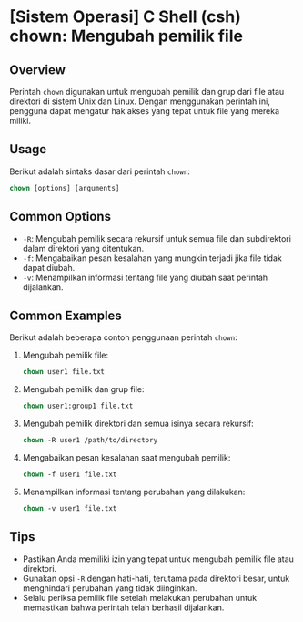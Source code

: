 # [Sistem Operasi] C Shell (csh) chown: Mengubah pemilik file

## Overview
Perintah `chown` digunakan untuk mengubah pemilik dan grup dari file atau direktori di sistem Unix dan Linux. Dengan menggunakan perintah ini, pengguna dapat mengatur hak akses yang tepat untuk file yang mereka miliki.

## Usage
Berikut adalah sintaks dasar dari perintah `chown`:

```csh
chown [options] [arguments]
```

## Common Options
- `-R`: Mengubah pemilik secara rekursif untuk semua file dan subdirektori dalam direktori yang ditentukan.
- `-f`: Mengabaikan pesan kesalahan yang mungkin terjadi jika file tidak dapat diubah.
- `-v`: Menampilkan informasi tentang file yang diubah saat perintah dijalankan.

## Common Examples
Berikut adalah beberapa contoh penggunaan perintah `chown`:

1. Mengubah pemilik file:
   ```csh
   chown user1 file.txt
   ```

2. Mengubah pemilik dan grup file:
   ```csh
   chown user1:group1 file.txt
   ```

3. Mengubah pemilik direktori dan semua isinya secara rekursif:
   ```csh
   chown -R user1 /path/to/directory
   ```

4. Mengabaikan pesan kesalahan saat mengubah pemilik:
   ```csh
   chown -f user1 file.txt
   ```

5. Menampilkan informasi tentang perubahan yang dilakukan:
   ```csh
   chown -v user1 file.txt
   ```

## Tips
- Pastikan Anda memiliki izin yang tepat untuk mengubah pemilik file atau direktori.
- Gunakan opsi `-R` dengan hati-hati, terutama pada direktori besar, untuk menghindari perubahan yang tidak diinginkan.
- Selalu periksa pemilik file setelah melakukan perubahan untuk memastikan bahwa perintah telah berhasil dijalankan.